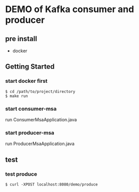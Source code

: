 # DEMO of Kafka consumer and producer
## pre install
- docker

## Getting Started
### start docker first
```shell
$ cd /path/to/project/directory
$ make run
```

### start consumer-msa
run ConsumerMsaApplication.java 

### start producer-msa
run ProducerMsaApplication.java

## test
### test produce
```shell
$ curl -XPOST localhost:8080/demo/produce
```
